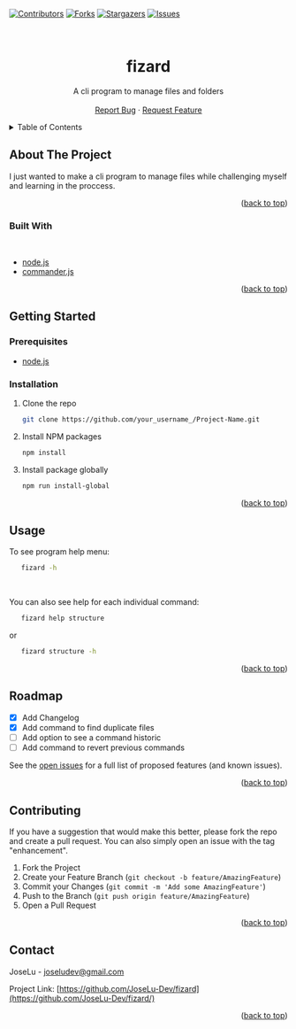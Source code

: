 <a name="readme-top"></a>


[![Contributors][contributors-shield]][contributors-url]
[![Forks][forks-shield]][forks-url]
[![Stargazers][stars-shield]][stars-url]
[![Issues][issues-shield]][issues-url]


<!-- PROJECT LOGO -->
<br />
<div align="center">

  <h1 align="center">fizard</h1>

  <p align="center">
    A cli program to manage files and folders 
    <br />
    <br />
    <a href="https://github.com/JoseLu-Dev/fizard/issues">Report Bug</a>
    ·
    <a href="https://github.com/JoseLu-Dev/fizard/issues">Request Feature</a>
  </p>
</div>



<!-- TABLE OF CONTENTS -->
<details>
  <summary>Table of Contents</summary>
  <ol>
    <li>
      <a href="#about-the-project">About The Project</a>
      <ul>
        <li><a href="#built-with">Built With</a></li>
      </ul>
    </li>
    <li>
      <a href="#getting-started">Getting Started</a>
      <ul>
        <li><a href="#prerequisites">Prerequisites</a></li>
        <li><a href="#installation">Installation</a></li>
      </ul>
    </li>
    <li><a href="#usage">Usage</a></li>
    <li><a href="#roadmap">Roadmap</a></li>
    <li><a href="#contributing">Contributing</a></li>
    <li><a href="#contact">Contact</a></li>
  </ol>
</details>



<!-- ABOUT THE PROJECT -->
## About The Project

I just wanted to make a cli program to manage files while challenging myself and learning in the proccess.

<p align="right">(<a href="#readme-top">back to top</a>)</p>



### Built With
<br>

* [node.js](https://nodejs.org/)
* [commander.js](https://github.com/tj/commander.js/)

<p align="right">(<a href="#readme-top">back to top</a>)</p>



<!-- GETTING STARTED -->
## Getting Started

### Prerequisites

* [node.js](https://nodejs.org/en/download/)
  <br>

### Installation

1. Clone the repo
   ```sh
   git clone https://github.com/your_username_/Project-Name.git
   ```
2. Install NPM packages
   ```sh
   npm install
   ```
3. Install package globally
   ```sh
   npm run install-global
   ```

<p align="right">(<a href="#readme-top">back to top</a>)</p>



<!-- USAGE EXAMPLES -->
## Usage

To see program help menu:
```sh
   fizard -h
   ```

<br>

You can also see help for each individual command:
```sh
   fizard help structure
   ```
or

```sh
   fizard structure -h
   ```

<p align="right">(<a href="#readme-top">back to top</a>)</p>



<!-- ROADMAP -->
## Roadmap

- [x] Add Changelog
- [x] Add command to find duplicate files
- [ ] Add option to see a command historic
- [ ] Add command to revert previous commands

See the [open issues](https://github.com/JoseLu-Dev/fizard/issues) for a full list of proposed features (and known issues).

<p align="right">(<a href="#readme-top">back to top</a>)</p>



<!-- CONTRIBUTING -->
## Contributing

If you have a suggestion that would make this better, please fork the repo and create a pull request. You can also simply open an issue with the tag "enhancement".

1. Fork the Project
2. Create your Feature Branch (`git checkout -b feature/AmazingFeature`)
3. Commit your Changes (`git commit -m 'Add some AmazingFeature'`)
4. Push to the Branch (`git push origin feature/AmazingFeature`)
5. Open a Pull Request

<p align="right">(<a href="#readme-top">back to top</a>)</p>


<!-- CONTACT -->
## Contact

JoseLu - joseludev@gmail.com

Project Link: [https://github.com/JoseLu-Dev/fizard](https://github.com/JoseLu-Dev/fizard/)

<p align="right">(<a href="#readme-top">back to top</a>)</p>



<!-- MARKDOWN LINKS & IMAGES -->
[contributors-shield]: https://img.shields.io/github/contributors/JoseLu-Dev/fizard.svg?style=for-the-badge
[contributors-url]: https://github.com/JoseLu-Dev/fizard/graphs/contributors
[forks-shield]: https://img.shields.io/github/forks/JoseLu-Dev/fizard.svg?style=for-the-badge
[forks-url]: https://github.com/JoseLu-Dev/fizard/network/members
[stars-shield]: https://img.shields.io/github/stars/JoseLu-Dev/fizard.svg?style=for-the-badge
[stars-url]: https://github.com/JoseLu-Dev/fizard/stargazers
[issues-shield]: https://img.shields.io/github/issues/JoseLu-Dev/fizard.svg?style=for-the-badge
[issues-url]: https://github.com/JoseLu-Dev/fizard/issues